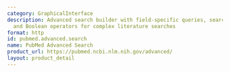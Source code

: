```yaml
---
category: GraphicalInterface
description: Advanced search builder with field-specific queries, search history,
  and Boolean operators for complex literature searches
format: http
id: pubmed.advanced.search
name: PubMed Advanced Search
product_url: https://pubmed.ncbi.nlm.nih.gov/advanced/
layout: product_detail
---
```

